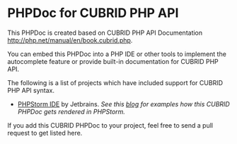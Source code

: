 # PHPDoc for CUBRID PHP API

This PHPDoc is created based on CUBRID PHP API Documentation http://php.net/manual/en/book.cubrid.php.

You can embed this PHPDoc into a PHP IDE or other tools to implement the autocomplete feature or provide built-in documentation for CUBRID PHP API.

The following is a list of projects which have included support for CUBRID PHP API syntax.

- [PHPStorm IDE][phpstorm] by Jetbrains. *See this [blog][cubrid_blog] for examples how this CUBRID PHPDoc gets rendered in PHPStorm.*

If you add this CUBRID PHPDoc to your project, feel free to send a pull request to get listed here.

[phpstorm]: http://www.jetbrains.com/phpstorm/
[cubrid_blog]: http://www.cubrid.org/blog/cubrid-appstools/best-php-ide-phpstorm-now-supports-cubrid-api-syntax/
